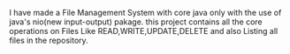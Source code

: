 I have made a File  Management System with core java only with the use of java's nio(new input-output) pakage.
this project contains all the core operations on Files Like READ,WRITE,UPDATE,DELETE and also Listing all files in the repository.
